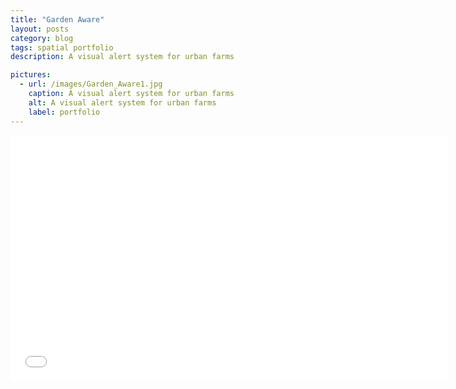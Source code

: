```yaml
---
title: "Garden Aware"
layout: posts
category: blog
tags: spatial portfolio
description: A visual alert system for urban farms

pictures:
  - url: /images/Garden_Aware1.jpg
    caption: A visual alert system for urban farms
    alt: A visual alert system for urban farms
    label: portfolio
---
```

<p>
	<iframe src="//player.vimeo.com/video/90091918" width="700" height="393" frameborder="0" webkitallowfullscreen mozallowfullscreen allowfullscreen></iframe>
</p>
